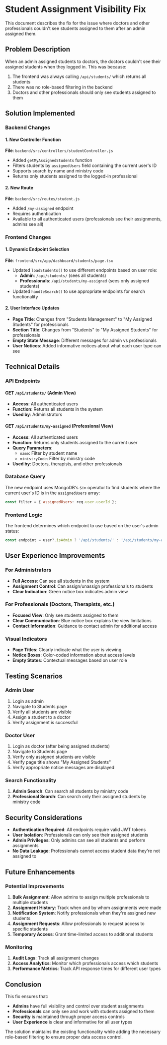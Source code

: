 # Student Assignment Visibility Fix

This document describes the fix for the issue where doctors and other professionals couldn't see students assigned to them after an admin assigned them.

## Problem Description

When an admin assigned students to doctors, the doctors couldn't see their assigned students when they logged in. This was because:

1. The frontend was always calling `/api/students/` which returns all students
2. There was no role-based filtering in the backend
3. Doctors and other professionals should only see students assigned to them

## Solution Implemented

### Backend Changes

#### 1. New Controller Function
**File**: `backend/src/controllers/studentController.js`
- Added `getMyAssignedStudents` function
- Filters students by `assignedUsers` field containing the current user's ID
- Supports search by name and ministry code
- Returns only students assigned to the logged-in professional

#### 2. New Route
**File**: `backend/src/routes/student.js`
- Added `/my-assigned` endpoint
- Requires authentication
- Available to all authenticated users (professionals see their assignments, admins see all)

### Frontend Changes

#### 1. Dynamic Endpoint Selection
**File**: `frontend/src/app/dashboard/students/page.tsx`
- Updated `loadStudents()` to use different endpoints based on user role:
  - **Admin**: `/api/students/` (sees all students)
  - **Professionals**: `/api/students/my-assigned` (sees only assigned students)
- Updated `handleSearch()` to use appropriate endpoints for search functionality

#### 2. User Interface Updates
- **Page Title**: Changes from "Students Management" to "My Assigned Students" for professionals
- **Section Title**: Changes from "Students" to "My Assigned Students" for professionals
- **Empty State Message**: Different messages for admin vs professionals
- **User Notices**: Added informative notices about what each user type can see

## Technical Details

### API Endpoints

#### GET `/api/students/` (Admin View)
- **Access**: All authenticated users
- **Function**: Returns all students in the system
- **Used by**: Administrators

#### GET `/api/students/my-assigned` (Professional View)
- **Access**: All authenticated users
- **Function**: Returns only students assigned to the current user
- **Query Parameters**: 
  - `name`: Filter by student name
  - `ministryCode`: Filter by ministry code
- **Used by**: Doctors, therapists, and other professionals

### Database Query

The new endpoint uses MongoDB's `$in` operator to find students where the current user's ID is in the `assignedUsers` array:

```javascript
const filter = { assignedUsers: req.user.userId };
```

### Frontend Logic

The frontend determines which endpoint to use based on the user's admin status:

```javascript
const endpoint = user?.isAdmin ? '/api/students/' : '/api/students/my-assigned';
```

## User Experience Improvements

### For Administrators
- **Full Access**: Can see all students in the system
- **Assignment Control**: Can assign/unassign professionals to students
- **Clear Indication**: Green notice box indicates admin view

### For Professionals (Doctors, Therapists, etc.)
- **Focused View**: Only see students assigned to them
- **Clear Communication**: Blue notice box explains the view limitations
- **Contact Information**: Guidance to contact admin for additional access

### Visual Indicators
- **Page Titles**: Clearly indicate what the user is viewing
- **Notice Boxes**: Color-coded information about access levels
- **Empty States**: Contextual messages based on user role

## Testing Scenarios

### Admin User
1. Login as admin
2. Navigate to Students page
3. Verify all students are visible
4. Assign a student to a doctor
5. Verify assignment is successful

### Doctor User
1. Login as doctor (after being assigned students)
2. Navigate to Students page
3. Verify only assigned students are visible
4. Verify page title shows "My Assigned Students"
5. Verify appropriate notice messages are displayed

### Search Functionality
1. **Admin Search**: Can search all students by ministry code
2. **Professional Search**: Can search only their assigned students by ministry code

## Security Considerations

- **Authentication Required**: All endpoints require valid JWT tokens
- **User Isolation**: Professionals can only see their assigned students
- **Admin Privileges**: Only admins can see all students and perform assignments
- **No Data Leakage**: Professionals cannot access student data they're not assigned to

## Future Enhancements

### Potential Improvements
1. **Bulk Assignment**: Allow admins to assign multiple professionals to multiple students
2. **Assignment History**: Track when and by whom assignments were made
3. **Notification System**: Notify professionals when they're assigned new students
4. **Assignment Requests**: Allow professionals to request access to specific students
5. **Temporary Access**: Grant time-limited access to additional students

### Monitoring
1. **Audit Logs**: Track all assignment changes
2. **Access Analytics**: Monitor which professionals access which students
3. **Performance Metrics**: Track API response times for different user types

## Conclusion

This fix ensures that:
- **Admins** have full visibility and control over student assignments
- **Professionals** can only see and work with students assigned to them
- **Security** is maintained through proper access controls
- **User Experience** is clear and informative for all user types

The solution maintains the existing functionality while adding the necessary role-based filtering to ensure proper data access control. 